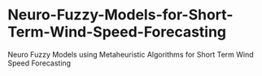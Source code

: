 # Neuro-Fuzzy-Models-for-Short-Term-Wind-Speed-Forecasting
Neuro Fuzzy Models using Metaheuristic Algorithms for Short Term Wind Speed Forecasting
